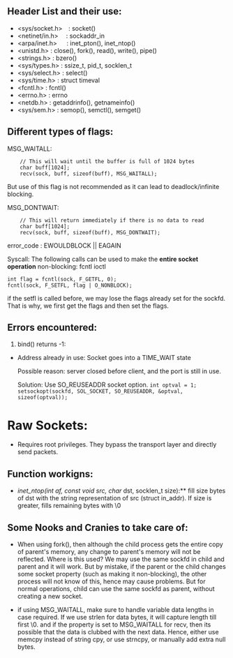 ## Header List and their use:
- <sys/socket.h>&emsp;: socket()
- <netinet/in.h>&nbsp;&emsp;: sockaddr_in
- <arpa/inet.h>&nbsp;&nbsp;&emsp;: inet_pton(), inet_ntop()
- <unistd.h>        : close(), fork(), read(), write(), pipe()
- <strings.h>       : bzero()
- <sys/types.h>     : ssize_t, pid_t, socklen_t
- <sys/select.h>    : select()
- <sys/time.h>      : struct timeval
- <fcntl.h>         : fcntl()
- <errno.h>         : errno
- <netdb.h>         : getaddrinfo(), getnameinfo()
- <sys/sem.h>       : semop(), semctl(), semget()

## Different types of flags:

MSG_WAITALL: 
```
    // This will wait until the buffer is full of 1024 bytes
    char buff[1024];
    recv(sock, buff, sizeof(buff), MSG_WAITALL);
```

But use of this flag is not recommended as it can lead to deadlock/infinite blocking.

MSG_DONTWAIT:
```
    // This will return immediately if there is no data to read
    char buff[1024];
    recv(sock, buff, sizeof(buff), MSG_DONTWAIT);
```

error_code : EWOULDBLOCK || EAGAIN

Syscall:
The following calls can be used to make the **entire socket operation** non-blocking:
fcntl
ioctl

```
int flag = fcntl(sock, F_GETFL, 0);
fcntl(sock, F_SETFL, flag | O_NONBLOCK);
```

if the setfl is called before, we may lose the flags already set for the sockfd. That is why, 
we first get the flags and then set the flags.

## Errors encountered:
1. bind() returns -1:
- Address already in use:
    Socket goes into a TIME_WAIT state

    Possible reason: server closed before client, and the port is still in use. 

    Solution: Use SO_REUSEADDR socket option. 
    `int optval = 1;`
    `setsockopt(sockfd, SOL_SOCKET, SO_REUSEADDR, &optval, sizeof(optval));`

# Raw Sockets:
- Requires root privileges. They bypass the transport layer and directly send packets.

## Function workigns:
- **inet_ntop(int af, const void* src, char* dst, socklen_t size):**
    fill size bytes of dst with the string representation of src (struct in_addr). If size is greater, fills remaining bytes with \0 

## Some Nooks and Cranies to take care of:
- When using fork(), then although the child process gets the entire copy of parent's memory, any change to parent's memory will not be 
reflected. Where is this used? We may use the same sockfd in child and parent and it will work. But by mistake, if the parent or the child 
changes some socket property (such as making it non-blocking), the other process will not know of this, hence may cause problems. But for 
normal operations, child can use the same sockfd as parent, without creating a new socket.
 
- if using MSG_WAITALL, make sure to handle variable data lengths in case required. If we use strlen for data bytes, it will capture length till 
first \0. and if the property is set to MSG_WAITALL for recv, then its possible that the data is clubbed with the next data. Hence, either use memcpy
instead of string cpy, or use strncpy, or manually add extra null bytes. 